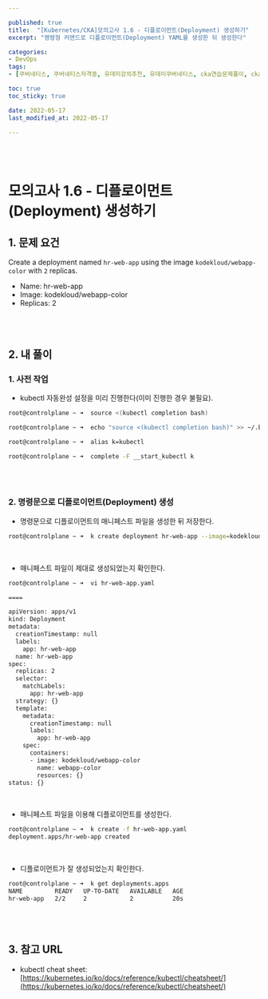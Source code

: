 ```yaml
---

published: true
title:  "[Kubernetes/CKA]모의고사 1.6 - 디플로이먼트(Deployment) 생성하기"
excerpt: "명령형 커맨드로 디플로이먼트(Deployment) YAML를 생성한 뒤 생성한다"

categories:
- DevOps
tags:
- [쿠버네티스, 쿠버네티스자격증, 유데미강의추천, 유데미쿠버네티스, cka연습문제풀이, cka덤프, cka기출문제, cka, kubernetes, kubernetesnetworking, k8s, DevOpsengineer, 데브옵스, 데브옵스엔지니어]

toc: true
toc_sticky: true

date: 2022-05-17
last_modified_at: 2022-05-17

---
```


<br/><br/>

# 모의고사 1.6 - 디플로이먼트(Deployment) 생성하기

## 1. 문제 요건

Create a deployment named `hr-web-app` using the image `kodekloud/webapp-color` with `2` replicas.

- Name: hr-web-app
- Image: kodekloud/webapp-color
- Replicas: 2

<br/><br/>

## 2. 내 풀이

### 1. 사전 작업

- kubectl 자동완성 설정을 미리 진행한다(이미 진행한 경우 불필요).

```bash
root@controlplane ~ ➜  source <(kubectl completion bash)

root@controlplane ~ ➜  echo "source <(kubectl completion bash)" >> ~/.bashrc 

root@controlplane ~ ➜  alias k=kubectl

root@controlplane ~ ➜  complete -F __start_kubectl k
```

<br/><br/>

### 2. 명령문으로 디플로이먼트(Deployment) 생성

- 명령문으로 디플로이먼트의 매니페스트 파일을 생성한 뒤 저장한다.

```bash
root@controlplane ~ ➜  k create deployment hr-web-app --image=kodekloud/webapp-color --replicas=2 --dry-run=client -o yaml > hr-web-app.yaml
```

<br/>

- 매니페스트 파일이 제대로 생성되었는지 확인한다.

```bash
root@controlplane ~ ➜  vi hr-web-app.yaml

====

apiVersion: apps/v1
kind: Deployment
metadata:
  creationTimestamp: null
  labels:
    app: hr-web-app
  name: hr-web-app
spec:
  replicas: 2
  selector:
    matchLabels:
      app: hr-web-app
  strategy: {}
  template:
    metadata:
      creationTimestamp: null
      labels:
        app: hr-web-app
    spec:
      containers:
      - image: kodekloud/webapp-color
        name: webapp-color
        resources: {}
status: {}
```

<br/>

- 매니페스트 파일을 이용해 디플로이먼트를 생성한다.

```bash
root@controlplane ~ ➜  k create -f hr-web-app.yaml 
deployment.apps/hr-web-app created
```

<br/>

- 디플로이먼트가 잘 생성되었는지 확인한다.

```bash
root@controlplane ~ ➜  k get deployments.apps 
NAME         READY   UP-TO-DATE   AVAILABLE   AGE
hr-web-app   2/2     2            2           20s
```

<br/><br/>

## 3. 참고 URL

- kubectl cheat sheet: [https://kubernetes.io/ko/docs/reference/kubectl/cheatsheet/](https://kubernetes.io/ko/docs/reference/kubectl/cheatsheet/)
